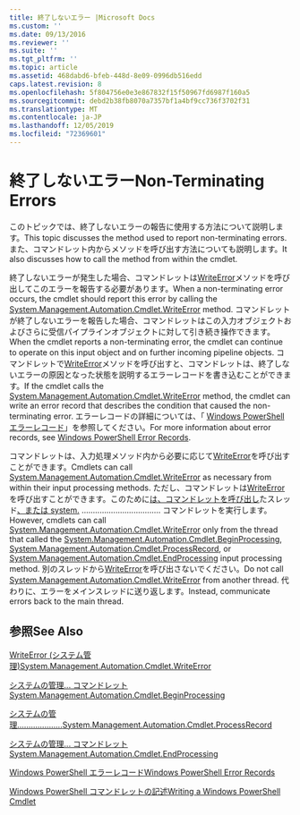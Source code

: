 ```yaml
---
title: 終了しないエラー |Microsoft Docs
ms.custom: ''
ms.date: 09/13/2016
ms.reviewer: ''
ms.suite: ''
ms.tgt_pltfrm: ''
ms.topic: article
ms.assetid: 468dabd6-bfeb-448d-8e09-0996db516edd
caps.latest.revision: 8
ms.openlocfilehash: 5f804756e0e3e867832f15f50967fd6987f160a5
ms.sourcegitcommit: debd2b38fb8070a7357bf1a4bf9cc736f3702f31
ms.translationtype: MT
ms.contentlocale: ja-JP
ms.lasthandoff: 12/05/2019
ms.locfileid: "72369601"
---
```

# <a name="non-terminating-errors"></a><span data-ttu-id="e33b3-102">終了しないエラー</span><span class="sxs-lookup"><span data-stu-id="e33b3-102">Non-Terminating Errors</span></span>

<span data-ttu-id="e33b3-103">このトピックでは、終了しないエラーの報告に使用する方法について説明します。</span><span class="sxs-lookup"><span data-stu-id="e33b3-103">This topic discusses the method used to report non-terminating errors.</span></span> <span data-ttu-id="e33b3-104">また、コマンドレット内からメソッドを呼び出す方法についても説明します。</span><span class="sxs-lookup"><span data-stu-id="e33b3-104">It also discusses how to call the method from within the cmdlet.</span></span>

<span data-ttu-id="e33b3-105">終了しないエラーが発生した場合、コマンドレットは[WriteError](/dotnet/api/System.Management.Automation.Cmdlet.WriteError)メソッドを呼び出してこのエラーを報告する必要があります。</span><span class="sxs-lookup"><span data-stu-id="e33b3-105">When a non-terminating error occurs, the cmdlet should report this error by calling the [System.Management.Automation.Cmdlet.WriteError](/dotnet/api/System.Management.Automation.Cmdlet.WriteError) method.</span></span> <span data-ttu-id="e33b3-106">コマンドレットが終了しないエラーを報告した場合、コマンドレットはこの入力オブジェクトおよびさらに受信パイプラインオブジェクトに対して引き続き操作できます。</span><span class="sxs-lookup"><span data-stu-id="e33b3-106">When the cmdlet reports a non-terminating error, the cmdlet can continue to operate on this input object and on further incoming pipeline objects.</span></span> <span data-ttu-id="e33b3-107">コマンドレットで[WriteError](/dotnet/api/System.Management.Automation.Cmdlet.WriteError)メソッドを呼び出すと、コマンドレットは、終了しないエラーの原因となった状態を説明するエラーレコードを書き込むことができます。</span><span class="sxs-lookup"><span data-stu-id="e33b3-107">If the cmdlet calls the [System.Management.Automation.Cmdlet.WriteError](/dotnet/api/System.Management.Automation.Cmdlet.WriteError) method, the cmdlet can write an error record that describes the condition that caused the non-terminating error.</span></span> <span data-ttu-id="e33b3-108">エラーレコードの詳細については、「 [Windows PowerShell エラーレコード](./windows-powershell-error-records.md)」を参照してください。</span><span class="sxs-lookup"><span data-stu-id="e33b3-108">For more information about error records, see [Windows PowerShell Error Records](./windows-powershell-error-records.md).</span></span>

<span data-ttu-id="e33b3-109">コマンドレットは、入力処理メソッド内から必要に応じて[WriteError](/dotnet/api/System.Management.Automation.Cmdlet.WriteError)を呼び出すことができます。</span><span class="sxs-lookup"><span data-stu-id="e33b3-109">Cmdlets can call [System.Management.Automation.Cmdlet.WriteError](/dotnet/api/System.Management.Automation.Cmdlet.WriteError) as necessary from within their input processing methods.</span></span> <span data-ttu-id="e33b3-110">ただし、コマンドレットは[WriteError](/dotnet/api/System.Management.Automation.Cmdlet.WriteError)を呼び出すことができます。このために[は、コマンド](/dotnet/api/System.Management.Automation.Cmdlet.BeginProcessing)[レットを呼び出し](/dotnet/api/System.Management.Automation.Cmdlet.ProcessRecord)たスレッド[、または system.](/dotnet/api/System.Management.Automation.Cmdlet.EndProcessing) ................................... コマンドレットを実行します。</span><span class="sxs-lookup"><span data-stu-id="e33b3-110">However, cmdlets can call [System.Management.Automation.Cmdlet.WriteError](/dotnet/api/System.Management.Automation.Cmdlet.WriteError) only from the thread that called the [System.Management.Automation.Cmdlet.BeginProcessing](/dotnet/api/System.Management.Automation.Cmdlet.BeginProcessing), [System.Management.Automation.Cmdlet.ProcessRecord](/dotnet/api/System.Management.Automation.Cmdlet.ProcessRecord), or [System.Management.Automation.Cmdlet.EndProcessing](/dotnet/api/System.Management.Automation.Cmdlet.EndProcessing) input processing method.</span></span> <span data-ttu-id="e33b3-111">別のスレッドから[WriteError](/dotnet/api/System.Management.Automation.Cmdlet.WriteError)を呼び出さないでください。</span><span class="sxs-lookup"><span data-stu-id="e33b3-111">Do not call [System.Management.Automation.Cmdlet.WriteError](/dotnet/api/System.Management.Automation.Cmdlet.WriteError) from another thread.</span></span> <span data-ttu-id="e33b3-112">代わりに、エラーをメインスレッドに送り返します。</span><span class="sxs-lookup"><span data-stu-id="e33b3-112">Instead, communicate errors back to the main thread.</span></span>

## <a name="see-also"></a><span data-ttu-id="e33b3-113">参照</span><span class="sxs-lookup"><span data-stu-id="e33b3-113">See Also</span></span>

[<span data-ttu-id="e33b3-114">WriteError (システム管理)</span><span class="sxs-lookup"><span data-stu-id="e33b3-114">System.Management.Automation.Cmdlet.WriteError</span></span>](/dotnet/api/System.Management.Automation.Cmdlet.WriteError)

[<span data-ttu-id="e33b3-115">システムの管理... コマンドレット</span><span class="sxs-lookup"><span data-stu-id="e33b3-115">System.Management.Automation.Cmdlet.BeginProcessing</span></span>](/dotnet/api/System.Management.Automation.Cmdlet.BeginProcessing)

[<span data-ttu-id="e33b3-116">システムの管理....................</span><span class="sxs-lookup"><span data-stu-id="e33b3-116">System.Management.Automation.Cmdlet.ProcessRecord</span></span>](/dotnet/api/System.Management.Automation.Cmdlet.ProcessRecord)

[<span data-ttu-id="e33b3-117">システムの管理... コマンドレット</span><span class="sxs-lookup"><span data-stu-id="e33b3-117">System.Management.Automation.Cmdlet.EndProcessing</span></span>](/dotnet/api/System.Management.Automation.Cmdlet.EndProcessing)

[<span data-ttu-id="e33b3-118">Windows PowerShell エラーレコード</span><span class="sxs-lookup"><span data-stu-id="e33b3-118">Windows PowerShell Error Records</span></span>](./windows-powershell-error-records.md)

[<span data-ttu-id="e33b3-119">Windows PowerShell コマンドレットの記述</span><span class="sxs-lookup"><span data-stu-id="e33b3-119">Writing a Windows PowerShell Cmdlet</span></span>](./writing-a-windows-powershell-cmdlet.md)
